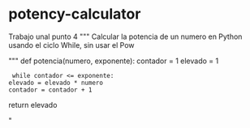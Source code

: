# potency-calculator
Trabajo unal punto 4 
"""
 Calcular la potencia de un numero en Python usando el ciclo While, sin usar el Pow

"""
def potencia(numero, exponente):
     contador = 1
     elevado = 1
     
     while contador <= exponente:
    elevado = elevado * numero
    contador = contador + 1

 return elevado

"

